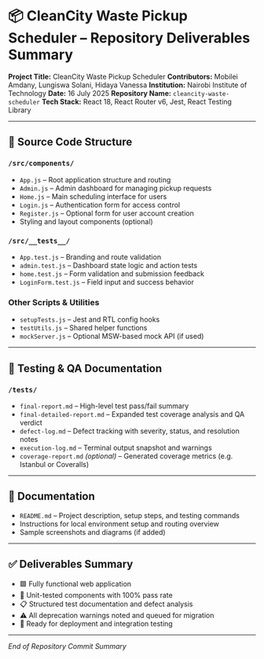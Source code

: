 # 📦 CleanCity Waste Pickup Scheduler – Repository Deliverables Summary

**Project Title:** CleanCity Waste Pickup Scheduler
**Contributors:** Mobilei Amdany, Lungiswa Solani, Hidaya Vanessa
**Institution:** Nairobi Institute of Technology
**Date:** 16 July 2025
**Repository Name:** `cleancity-waste-scheduler`
**Tech Stack:** React 18, React Router v6, Jest, React Testing Library

---

## 🧱 Source Code Structure

### `/src/components/`
- `App.js` – Root application structure and routing
- `Admin.js` – Admin dashboard for managing pickup requests
- `Home.js` – Main scheduling interface for users
- `Login.js` – Authentication form for access control
- `Register.js` – Optional form for user account creation
- Styling and layout components (optional)

### `/src/__tests__/`
- `App.test.js` – Branding and route validation
- `admin.test.js` – Dashboard state logic and action tests
- `home.test.js` – Form validation and submission feedback
- `LoginForm.test.js` – Field input and success behavior

### Other Scripts & Utilities
- `setupTests.js` – Jest and RTL config hooks
- `testUtils.js` – Shared helper functions
- `mockServer.js` – Optional MSW-based mock API (if used)

---

## 🧪 Testing & QA Documentation

### `/tests/`
- `final-report.md` – High-level test pass/fail summary
- `final-detailed-report.md` – Expanded test coverage analysis and QA verdict
- `defect-log.md` – Defect tracking with severity, status, and resolution notes
- `execution-log.md` – Terminal output snapshot and warnings
- `coverage-report.md` *(optional)* – Generated coverage metrics (e.g. Istanbul or Coveralls)

---

## 📄 Documentation

- `README.md` – Project description, setup steps, and testing commands
- Instructions for local environment setup and routing overview
- Sample screenshots and diagrams (if added)

---

## ✅ Deliverables Summary

- 🟩 Fully functional web application
- 🧪 Unit-tested components with 100% pass rate
- 📋 Structured test documentation and defect analysis
- ⚠️ All deprecation warnings noted and queued for migration
- 🚀 Ready for deployment and integration testing

---

_End of Repository Commit Summary_
